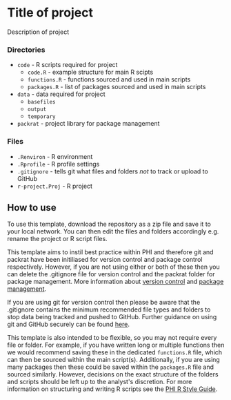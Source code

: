 # Title of project
Description of project

### Directories
  * `code` - R scripts required for project
    + `code.R` - example structure for main R scipts
    + `functions.R` - functions sourced and used in main scripts
    + `packages.R` - list of packages sourced and used in main scripts
  * `data` - data required for project
    + `basefiles`
    + `output`
    + `temporary`
  * `packrat` - project library for package management

### Files
  * `.Renviron` - R environment
  * `.Rprofile` - R profile settings
  * `.gitignore` - tells git what files and folders *not* to track or upload to GitHub
  * `r-project.Proj` - R project
  
## How to use

To use this template, download the repository as a zip file and save it to your local network.
You can then edit the files and folders accordingly e.g. rename the project or R script files.

This template aims to instil best practice within PHI and therefore git and packrat have been
initiliased for version control and package control respectively. However, if you are not 
using either or both of these then you can delete the .gitignore file for version control and the packrat folder for package management. More information about [version control](https://github.com/NHS-NSS-transforming-publications/resources/blob/master/version-control.md) and [package management](https://github.com/NHS-NSS-transforming-publications/resources/blob/master/Package%20Management.md).

If you are using git for version control then please be aware that the .gitignore contains the minimum recommended file types and folders to stop data being tracked and pushed to GitHub. Further guidance on using git and GitHub securely can be found [here](https://github.com/NHS-NSS-transforming-publications/GitHub-guidance).

This template is also intended to be flexible, so you may not require every file or folder. For example, if you have written long or multiple functions then we would recommend saving these in the dedicated `functions.R` file, which can then be sourced within the main script(s). Additionally, if you are using many packages then these could be saved within the `packages.R` file and sourced similarly. However, decisions on the exact structure of the folders and scripts should be left up to the analyst's discretion. For more information on structuring and writing R scripts see the [PHI R Style Guide](https://github.com/Health-SocialCare-Scotland/R-Resources/blob/master/PHI%20R%20style%20guide.md).
